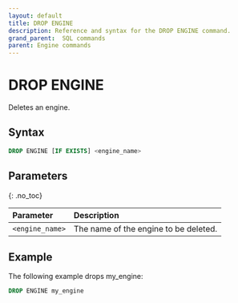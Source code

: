 ```yaml
---
layout: default
title: DROP ENGINE
description: Reference and syntax for the DROP ENGINE command.
grand_parent:  SQL commands
parent: Engine commands
---
```


# DROP ENGINE
Deletes an engine.

## Syntax

```sql
DROP ENGINE [IF EXISTS] <engine_name>
```
## Parameters 
{: .no_toc}   

| Parameter       | Description                           |
| :--------------- | :------------------------------------- |
| `<engine_name>` | The name of the engine to be deleted. |

## Example
The following example drops my_engine:

```sql
DROP ENGINE my_engine
```